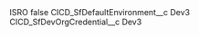 <?xml version="1.0" encoding="UTF-8"?>
<CustomMetadata xmlns="http://soap.sforce.com/2006/04/metadata" xmlns:xsi="http://www.w3.org/2001/XMLSchema-instance" xmlns:xsd="http://www.w3.org/2001/XMLSchema">
    <label>ISRO</label>
    <protected>false</protected>
    <values>
        <field>CICD_SfDefaultEnvironment__c</field>
        <value xsi:type="xsd:string">Dev3</value>
    </values>
    <values>
        <field>CICD_SfDevOrgCredential__c</field>
        <value xsi:type="xsd:string">Dev3</value>
    </values>
</CustomMetadata>
